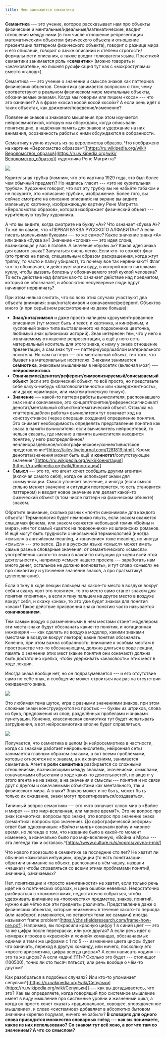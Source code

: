 ```yaml
---
title: Чем занимается семантика
---
```


**Семантика** --- это учение, которое рассказывает нам про объекты
физические и ментальные/идеальные/математические, вводит отношения между
ними (в том числе отношение репрезентации математическим объектом
физического объекта и отношение презентации паттерном физического
объекта), говорит о разнице мира и его описаний, говорит о языке
описаний и степени строгости/формальности описания, а также вводит
толкователя языка. Практикой семантики занимается роль «**семантик**»
(можно говорить и «значкователь», но лишняя русификация тут как с
«мокроступами» вместо «галош»).

Семантика --- это учение о значении и смысле знаков как паттернов
физических объектов. Семантика занимается вопросом о том, чему
соответствуют в реальном физическом мире ментальные объекты,
обозначаемые знаками. Когда мы говорим или пишем «коса» --- что это
означает? А в фразе «косил косой косой косой»? А если речь идёт о таких
объектах, как движение/поведение/изменение?

Появление знаков и знакового мышления при этом изучается
нейросемиотикой, которую мы обсуждали, когда описывали понятизацию, а
надёжная память для знаков и удержание на них внимания, осознанность
работы с ними обсуждаются в собранности.

Семантику нужно изучать из-за вероломства образов. Что изображено на
картине «Вероломство
образов»^[[https://ru.wikipedia.org/wiki/Вероломство\_образов](https://ru.wikipedia.org/wiki/Вероломство_образов)]
художника Рене Магритта?


![](01-what-does-semantics-do-24.jpeg)


Курительная трубка (помним, что это картина 1929 года, это был более чем
обычный предмет)? Но надпись гласит --- «это не курительная трубка».
Художник говорит, что вот эту трубку вы не набьёте табаком и не
покурите, это «описание трубки», изображение. Более того, вы сейчас
смотрите на описание описания: на экране вы видите маленькую картинку,
изображающую картину Рене Магритта «Вероломство образов», которая
изображает физический объект --- курительную трубку художника.

А что вы видите, когда смотрите на букву «А»? Что означает «буква А»? То
же ли самое, что «ПЕРВАЯ БУКВА РУССКОГО АЛФАВИТА»? А если писать
маленькими буквами --- то же самое? Какое значение знака «А» или знака
«буква а»? Значение «слона» --- это идея слона, возникающая у вас в
голове. А значение «буквы а»? Какая идея знака для самого знака?
Запутаться очень легко. Если кто-то сожжёт флаг (это тряпка на палке,
специальным образом раскрашенная, когда жгут тряпку, то часто и палку
убирают), то почему все так нервничают? Флаг что-то обозначает, и
действует магия вуду, в которой колют иголками куклу, чтобы вызвать
болезнь у обозначаемого этой куклой человека? То есть действие над
флагом как-то означает действие над предметом, который он обозначает, и
абсолютно несуеверные люди вдруг начинают нервничать?

При этом нельзя считать, что во всех этих случаях участвуют два объекта
внимания: знак/нота/символ и означаемое/референт. Объектов много (и при
серьёзном рассмотрении их даже больше):

-   **Знак/нота/символ** и даже просто напишем «документированное
    описание» (тут может быть и текст, и картинка, и кинофильм, и
    «условный знак» типа выставленного на подоконнике цветочка, любимый
    знак шпионских историй). Знак интересен тем, что у него к
    означаемому отношение репрезентации, а ещё у него есть материальный
    носитель для этого знака, к нему у знака отношение презентации, а
    сам знак тут --- паттерн/узор/шаблон материального носителя. Но сам
    паттерн --- это ментальный объект, тип того, что бывает на
    материальных носителях. Знаками занимается **семиотика**, знаковым
    мышлением в нейросетях (включая мозг) --- **нейросемиотика**.
-   **Означаемое/денотат/референт/символизируемый/описываемый объект**
    (если это физический объект, то всё просто, но представьте себе
    какую-нибудь «благовоспитанность» или «эмерджентность», или даже
    «вампира», или «математическую точку»).
-   **Значение** --- какой-то паттерн работы вычислителя, распознавшего
    знак и/или означаемое, это
    концепт/понятие/референс/сигнификат/денотат/ментальный
    объект/математический объект. Отсылка на «паттерн/шаблон работы»
    вычислителя тут означает ход на конструктивное (через операции
    создания) определение понятия. Это снимает необходимость определять
    представление понятия как знака в памяти вычислителя: если
    вычислитель нейросетевой, то нельзя сказать, где именно в памяти
    вычислителя находится понятие, у него
    распределённое/нечленораздельное/«голографическое»/коннективистское
    представление^[<https://ailev.livejournal.com/1281819.html>].
    Кроме денотата/значения может быть ещё и **коннотат**/сопутствующее
    значение^[[https://ru.wikipedia.org/wiki/Коннотация](https://ru.wikipedia.org/wiki/Коннотация)]
-   **Смысл** --- это то, что агент хочет сообщить другим агентам
    (включая самого себя), когда он использует знаки для коммуникации.
    Смысл уточняет значение, а иногда (если смысл сильно меняет значение
    и ситуация повторяется, то есть становится паттерном) и вводит новое
    значение или делает какой-то физический объект (в том числе паттерн
    на физическом объекте) знаком.

Обратите внимание, сколько разных «почти синонимов» для каждого объекта!
Терминология будет немножко плыть, если знаком окажется слышимая фонема,
или знаком окажется небольшой томик «Войны и мира», или тот самый
«цветок на подоконнике» из шпионских романов. И ещё могут быть трудности
с иноязычной терминологией (иногда «смысл» в английском meaning, и
«значение» тоже meaning, но иногда «смысл» --- это sence. Да и в русском
языке «смысл» может иметь самые разные словарные значения: от
семантического «смысла» употребления какого-то знака в какой-то ситуации
до «цели всей этой деятельности», например «смысл нашего проекта ---
заработать нам много денег, остальное не должно волновать», и тут слово
«смысл» не про семантику и уточнение значение знаков, а про
прагматику/целеполагание).

Если я ткну в ходе лекции пальцем на какое-то место в воздухе вокруг
себя и скажу «вот это понятие», то это место само станет знаком для
понятия «понятие», а если я ткну пальцем на другое место в воздухе
вокруг себя, и скажу «знак», то это уже будет знаком для понятия «знак»!
Такое действие присвоения знака понятию часто называется
**означкованием**.

Тем самым воздух с размеченными в нём местами станет моделером: эти
места-знаки будут обозначать какие-то понятия, и нотационная
инженерия --- как сделать из воздуха моделер, какими знаками (местами в
воздухе вокруг лектора) какие понятия обозначать. Конечно, при этом
важна собранность: внимание к особым местам в пространстве что-то
обозначающим, должно длиться в ходе лекции, память о значении этих мест
(какие понятия они означают) должна быть достаточно крепка, чтобы
удерживать «знаковость» этих мест в ходе лекции.

Иногда знака вообще нет, но он подразумевается --- и его отсутствие само
по себе знак, и сообщение может строиться как раз на отсутствии
ожидаемого знака.


![](01-what-does-semantics-do-25.jpeg)


Это любимая тема шуток, игра с разными значениями знаков, при этом
сложные знаки конструируются из простых --- буквы из штрихов, слова из
букв, предложения из слов, разделённых пробелами и знаками пунктуации.
Конечно, классическая семиотика тут будет испытывать затруднения, а вот
нейросемиотика вполне будет справляться.


![](01-what-does-semantics-do-26.jpeg)


Получается, что семиотика в целом (и нейросемиотика в частности, когда
со знаками работает нейровычислитель, нейронная сеть) занимается главным
образом знаками, а вот всеми проблемами, которые относятся не к знакам,
а к их значениям, занимается семантика. Агент в **роли** **семантика**
разбирается со сложными отношениями, возникающими между знаками,
значениями, смыслами, означаемыми объектами в ходе каких-то
деятельностей, но акцент у этого агента не на знаки, а на значения и
смыслы --- понятия и их связи друг с другом и означаемыми объектами как
ментального, так и физического мира. А знаки? Знаков может и не быть,
может быть только их ожидание, знаки могут проектироваться/создаваться.

Типичный вопрос семантики --- это «что означает слово мир в «Войне и
мире» --- это мир-вселенная, или мирное время?». Это не вопрос про знак
(семиотика: вопросы про знаки), это вопрос про значение знака
(семантика: вопросы про значение). До орфографической реформы ответ был
однозначным: «*Война и миръ»* означали войну и мирное время, но легенда
о том, что название было в какой-то момент изменено, а изначально было
про мир-вселенную, «Война и Мiръ» --- эта легенда так и
осталась.^[<https://www.culture.ru/s/vopros/voyna-i-mir/>]

Что нового произошло в семантике за последние сто лет? Не хватит ли
обычной «языковой интуиции», эрудиции (то есть понятизации: обратили
внимание на объект, распознали в нём чашку, назвали «чашка») чтобы
справляться со всеми этими проблемами понятий, значений, означаемых?

Нет, понятизации и «просто начитанности» не хватит, если только речь
идёт не о поэтических образах, и цена ошибки невелика. Недостаточно
разбираться с «похожестями», недостаточно собраться, чтобы удерживать
внимание на «похожестях» предметов, знаков, понятий, нужно ещё чётко все
эти предметы различать. Представление даже о физических объектах,
которые неизменны в течение какого-то периода (или наоборот, изменяются,
но остаются теми же самыми) иногда называют frame
problem^[<https://chrisfieldsresearch.com/frame-how-pre.pdf>].
Например, вы покрасили красную цифру 1 в синий цвет --- это та же цифра
после перекраски, или уже другая? А если речь идёт о номерах игроков в
«красной» и «синей» командах, обозначаемых одними и теми же цифрами с 1
по 5 --- изменение цвета цифры будет что означать, переход в другую
команду, или ничего, поскольку это «просто арифметика, цифра всегда
цифра»? А если написать «один» --- это та же цифра? А если «адин!!!111»?
Сколько это будет --- стопиццот (100500), точно ли сто тысяч пятьсот,
или речь вообще о чём-то другом?

Как разобраться в подобных случаях? Или кто-то упоминает
сепульки^[[https://ru.wikipedia.org/wiki/Сепульки](https://ru.wikipedia.org/wiki/Сепульки)] ---
как вы догадываетесь, что это? Как вы определяете, когда говорящий про
системное мышление имеет в виду мышление про системные уровни и
жизненный цикл, а когда он просто хочет сказать «рациональное, хорошее,
упорядоченное мышление», и слово «системное» добавляет в абсолютно
бытовом значении «крепко подумал, ничего не забыл»? **В словарях для
одного слова приводится множество словарных гнёзд --- как вы понимаете,
какое из них использовано?** **Со знаком тут всё ясно, а вот что там со
значением? А что со смыслом?**
